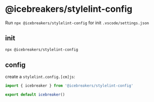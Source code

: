 # @icebreakers/stylelint-config

Run `npx @icebreakers/stylelint-config` for init `.vscode/settings.json`

## init

```sh
npx @icebreakers/stylelint-config
```

## config

create a `stylelint.config.[cm]js`:

```ts
import { icebreaker } from '@icebreakers/stylelint-config'

export default icebreaker()
```
